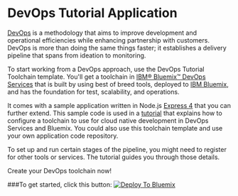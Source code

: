 # DevOps Tutorial Application

[DevOps](https://en.wikipedia.org/wiki/DevOps) is a methodology that aims to improve development and operational efficiencies while enhancing partnership with customers. DevOps is more than doing the same things faster; it establishes a delivery pipeline that spans from ideation to monitoring.  

To start working from a DevOps approach, use the DevOps Tutorial Toolchain template. You'll get a toolchain in [IBM&reg; Bluemix&trade; DevOps Services](https://new-console.ng.bluemix.net/devops) that is built by using best of breed tools, deployed to [IBM Bluemix](https://bluemix.net), and has the foundation for test, scalability, and operations.

It comes with a sample application written in Node.js [Express 4](http://expressjs.com/) that you can further extend. This sample code is used in a [tutorial](https://method.mybluemix.net/devops/method/tutorials/tutorial_automated) that explains how to configure a toolchain to use for cloud native development in DevOps Services and Bluemix. You could also use this toolchain template and use your own application code repository.

To set up and run certain stages of the pipeline, you might need to register for other tools or services. The tutorial guides you through those details.

Create your DevOps toolchain now!

###To get started, click this button:
[![Deploy To Bluemix](https://new-console.ng.bluemix.net/devops/graphics/create_toolchain_button.png)](https://new-console.ng.bluemix.net/devops/setup/deploy/?repository=https%3A//github.com/hmagph/devops-tutorial-3)

